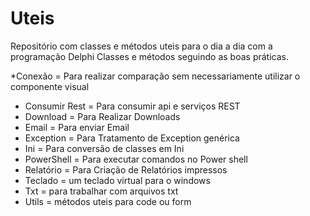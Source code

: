 # Uteis
Repositório com classes e métodos uteis para o dia a dia com a programação Delphi 
Classes e métodos seguindo as boas práticas.

*Conexão = Para realizar comparação sem necessariamente utilizar o componente visual 
* Consumir Rest = Para consumir api e serviços REST
* Download = Para Realizar Downloads 
* Email = Para enviar Email
* Exception = Para Tratamento de Exception genérica
* Ini = Para conversão de classes em Ini
* PowerShell = Para executar comandos no Power shell 
* Relatório = Para Criação de Relatórios impressos
* Teclado = um teclado virtual para o windows
* Txt = para trabalhar com arquivos txt
* Utils = métodos uteis para code ou form
